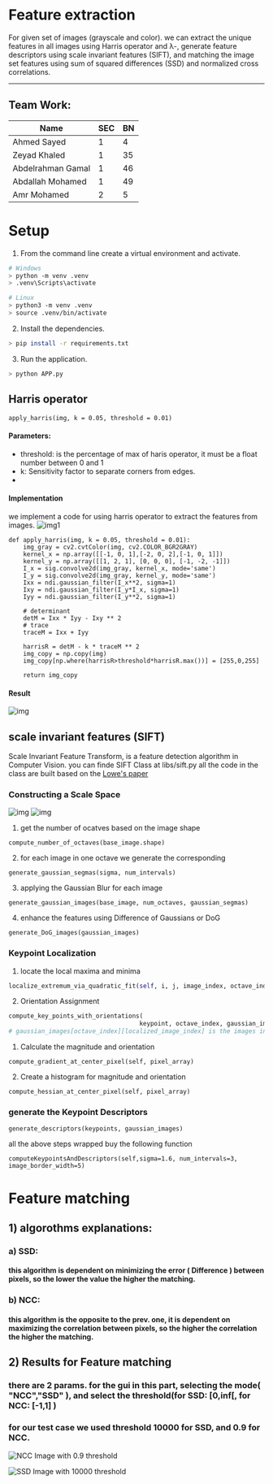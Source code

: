 # Feature extraction 
For given set of images (grayscale and color). we can extract the unique features in all images using Harris operator and λ-, generate feature descriptors using scale invariant features (SIFT), and matching the image set features using sum of squared differences (SSD) and normalized cross correlations.

---

## Team Work:

| Name | SEC | BN |
| ----------- | ----------- | ----------- |
| Ahmed Sayed | 1 | 4 |
| Zeyad Khaled | 1 | 35 |
| Abdelrahman Gamal | 1 | 46 |
| Abdallah Mohamed  | 1 | 49 |
| Amr Mohamed | 2 | 5 |

# Setup
1. From the command line create a virtual environment and activate.
```sh
# Windows
> python -m venv .venv
> .venv\Scripts\activate

# Linux
> python3 -m venv .venv
> source .venv/bin/activate
```

2. Install the dependencies.
```sh
> pip install -r requirements.txt
```

3. Run the application.
```sh
> python APP.py
```

## Harris operator

```
apply_harris(img, k = 0.05, threshold = 0.01)
```
#### Parameters:
* threshold: is the percentage of max of haris operator, it must be a float number between 0 and 1
* k: Sensitivity factor to separate corners from edges.
* 
#### Implementation

we implement a code for using harris operator to extract the features from images.
![img1](images/harris_rule.png)

```
def apply_harris(img, k = 0.05, threshold = 0.01):
    img_gray = cv2.cvtColor(img, cv2.COLOR_BGR2GRAY)
    kernel_x = np.array([[-1, 0, 1],[-2, 0, 2],[-1, 0, 1]])
    kernel_y = np.array([[1, 2, 1], [0, 0, 0], [-1, -2, -1]])
    I_x = sig.convolve2d(img_gray, kernel_x, mode='same')
    I_y = sig.convolve2d(img_gray, kernel_y, mode='same')
    Ixx = ndi.gaussian_filter(I_x**2, sigma=1)
    Ixy = ndi.gaussian_filter(I_y*I_x, sigma=1)
    Iyy = ndi.gaussian_filter(I_y**2, sigma=1)

    # determinant
    detM = Ixx * Iyy - Ixy ** 2
    # trace
    traceM = Ixx + Iyy
        
    harrisR = detM - k * traceM ** 2
    img_copy = np.copy(img)
    img_copy[np.where(harrisR>threshold*harrisR.max())] = [255,0,255]
   
    return img_copy
```

#### Result
![img](results/harris.png)

## scale invariant features (SIFT)
Scale Invariant Feature Transform, is a feature detection algorithm in Computer Vision.
you can finde SIFT Class at libs/sift.py all the code in the class are built based on the [Lowe's paper](https://www.cs.ubc.ca/~lowe/papers/ijcv04.pdf)

### Constructing a Scale Space

![img](images/eq1.png)
![img](images/eq2.png)

1. get the number of ocatves based on the image shape 

```
compute_number_of_octaves(base_image.shape) 
```
2. for each image in one octave we generate the corresponding

```
generate_gaussian_segmas(sigma, num_intervals)
```
3. applying the Gaussian Blur for each image 

```
generate_gaussian_images(base_image, num_octaves, gaussian_segmas)
```
4. enhance the features using Difference of Gaussians or DoG

```
generate_DoG_images(gaussian_images)
```
### Keypoint Localization
1. locate the local maxima and minima

```python
localize_extremum_via_quadratic_fit(self, i, j, image_index, octave_index, num_intervals, dog_images_in_octave, sigma, contrast_threshold, image_border_width, eigenvalue_ratio=10, num_attempts_until_convergence=5) # i , j the index of the pixel
```
2. Orientation Assignment

```python
compute_key_points_with_orientations(
                                    keypoint, octave_index, gaussian_images[octave_index][localized_image_index])
# gaussian_images[octave_index][localized_image_index] is the images in the ocatve
```
1. Calculate the magnitude and orientation

```
compute_gradient_at_center_pixel(self, pixel_array)
``` 
   2. Create a histogram for magnitude and orientation
```
compute_hessian_at_center_pixel(self, pixel_array)
```
### generate the Keypoint Descriptors

```
generate_descriptors(keypoints, gaussian_images)
```
all the above steps wrapped buy the following function 

```
computeKeypointsAndDescriptors(self,sigma=1.6, num_intervals=3, image_border_width=5)
```
# Feature matching 
## 1) algorothms explanations:
### a) SSD:
#### this algorithm is dependent on minimizing the error ( Difference ) between pixels, so the lower the value the higher the matching.
### b) NCC:
#### this algorithm is the opposite to the prev. one, it is dependent on maximizing the correlation between pixels, so the higher the correlation the higher the matching.
## 2) Results for Feature matching
### there are 2 params. for the gui in this part, selecting the mode( "NCC","SSD" ), and select the threshold(for SSD: [0,inf[, for NCC: [-1,1] )
### for our test case we used threshold 10000 for SSD, and 0.9 for NCC.
![ NCC Image with 0.9 threshold](results/ncc.png)

![ SSD Image with 10000 threshold](results/ssd.png)
